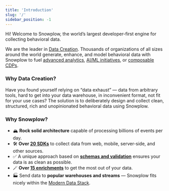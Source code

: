 ```yaml
---
title: 'Introduction'
slug: '/'
sidebar_position: -1
---
```


Hi! Welcome to Snowplow, the world’s largest developer-first engine for collecting behavioral data.

We are the leader in [Data Creation](https://snowplowanalytics.com/what-is-data-creation/?utm_source=docs&utm_content=introduction). Thousands of organizations of all sizes around the world generate, enhance, and model behavioral data with Snowplow to fuel [advanced analytics](https://snowplowanalytics.com/advanced-analytics/?utm_source=docs&utm_content=introduction), [AI/ML initiatives](https://snowplowanalytics.com/ai-ml/?utm_source=docs&utm_content=introduction), or [composable CDPs](https://snowplowanalytics.com/composable-cdp/?utm_source=docs&utm_content=landing-page).

### Why Data Creation?

Have you found yourself relying on “data exhaust” — data from arbitrary tools, hard to get into your data warehouse, in inconvenient format, not fit for your use cases? The solution is to deliberately design and collect clean, structured, rich and unopinionated behavioral data using Snowplow.

### Why Snowplow?

- 🏔️ **Rock solid architecture** capable of processing billions of events per day.
- 🛠️ **Over [20 SDKs](/docs/collecting-data/collecting-from-own-applications/index.md)** to collect data from web, mobile, server-side, and other sources.
- ✅ A unique approach based on **[schemas and validation](/docs/understanding-tracking-design/understanding-schemas-and-validation/index.md)** ensures your data is as clean as possible.
- 🪄 **Over [15 enrichments](/docs/enriching-your-data/available-enrichments/index.md)** to get the most out of your data.
- 🏭 Send data to **popular warehouses and streams** — Snowplow fits nicely within the [Modern Data Stack](https://snowplowanalytics.com/blog/2021/05/12/modern-data-stack/?utm_source=docs&utm_content=landing-page).
